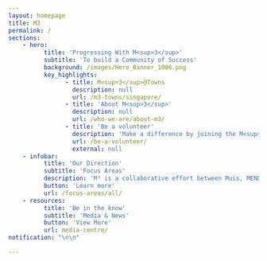 ```yaml
---
layout: homepage
title: M3
permalink: /
sections:
    - hero:
          title: 'Progressing With M<sup>3</sup>'
          subtitle: 'To build a Community of Success'
          background: /images/Hero_Banner_1006.png
          key_highlights:
                - title: M<sup>3</sup>@Towns
                  description: null
                  url: /m3-towns/singapore/
                - title: 'About M<sup>3</sup>'
                  description: null
                  url: /who-we-are/about-m3/
                - title: 'Be a volunteer'
                  description: 'Make a difference by joining the M<sup>3</sup> family'
                  url: /be-a-volunteer/
                  external: null
    - infobar:
          title: 'Our Direction'
          subtitle: 'Focus Areas'
          description: 'M³ is a collaborative effort between Muis, MENDAKI and MESRA to harness each other''s strengths and resources. Together, we channel our efforts towards 3 key focus areas.'
          button: 'Learn more'
          url: /focus-areas/all/
    - resources:
          title: 'Be in the know'
          subtitle: 'Media & News'
          button: 'View More'
          url: media-centre/
notification: "\n\n"

---
```


